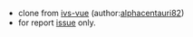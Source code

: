 * clone from [ivs-vue](https://github.com/alphacentauri82/ivs-vue) (author:[alphacentauri82](https://github.com/alphacentauri82))
* for report [issue](https://github.com/aws-samples/amazon-ivs-player-web-sample/issues/30) only.